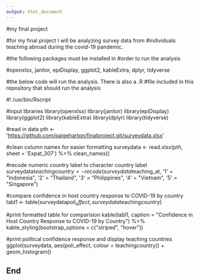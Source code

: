 ```yaml
---
output: html_document
---
```

#my final project

#for my final project I will be analyzing survey data from
#individuals teaching abroad during the covid-19 pandemic. 

#the following packages must be installed in
#order to run the analysis

#openxlsx, janitor, epiDisplay, ggplot2, kableExtra, dplyr, tidyverse

#the below code will run the analysis. There is also a .R 
#file included in this repository that should run the analysis

#! /usr/bin/Rscript 

#input libraries
library(openxlsx)
library(janitor)
library(epiDisplay)
library(ggplot2)
library(kableExtra)
library(dplyr)
library(tidyverse)

#read in data
pth <- 'https://github.com/paigeharton/finalproject.git/surveydata.xlsx'

#clean column names for easier formatting
surveydata <- read.xlsx(pth, sheet = 'Expat_307') %>% clean_names()

#recode numeric country label to character country label
surveydata$teachingcountry <- recode(surveydata$teaching_at, '1' = "Indonesia", '2' = "Thailand", '3' = "Philippines", '4' = "Vietnam", '5' = "Singapore")

#compare confidence in host country response to COVID-19 by country
tabl1 <- table(surveydata$poli_effect, surveydata$teachingcountry)

#print formatted table for comparision
kable(tabl1, caption = "Confidence in Host Country Response to COVID-19 by Country") %>% kable_styling(bootstrap_options = c("striped", "hover"))

#print political confidence response and display teaching countries
ggplot(surveydata, aes(poli_effect, colour = teachingcountry)) + 
  geom_histogram()

## End
